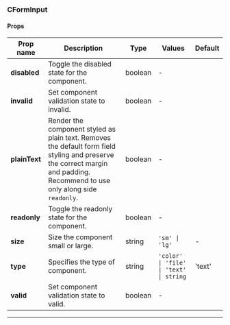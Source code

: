 ### CFormInput

#### Props

| Prop name     | Description                                                                                                                                                                 | Type    | Values                                  | Default |
| ------------- | --------------------------------------------------------------------------------------------------------------------------------------------------------------------------- | ------- | --------------------------------------- | ------- |
| **disabled**  | Toggle the disabled state for the component.                                                                                                                                | boolean | -                                       |         |
| **invalid**   | Set component validation state to invalid.                                                                                                                                  | boolean | -                                       |         |
| **plainText** | Render the component styled as plain text. Removes the default form field styling and preserve the correct margin and padding. Recommend to use only along side `readonly`. | boolean | -                                       |         |
| **readonly**  | Toggle the readonly state for the component.                                                                                                                                | boolean | -                                       |         |
| **size**      | Size the component small or large.                                                                                                                                          | string  | `'sm' \| 'lg'`                          | -       |
| **type**      | Specifies the type of component.                                                                                                                                            | string  | `'color' \| 'file' \| 'text' \| string` | 'text'  |
| **valid**     | Set component validation state to valid.                                                                                                                                    | boolean | -                                       |         |

---
